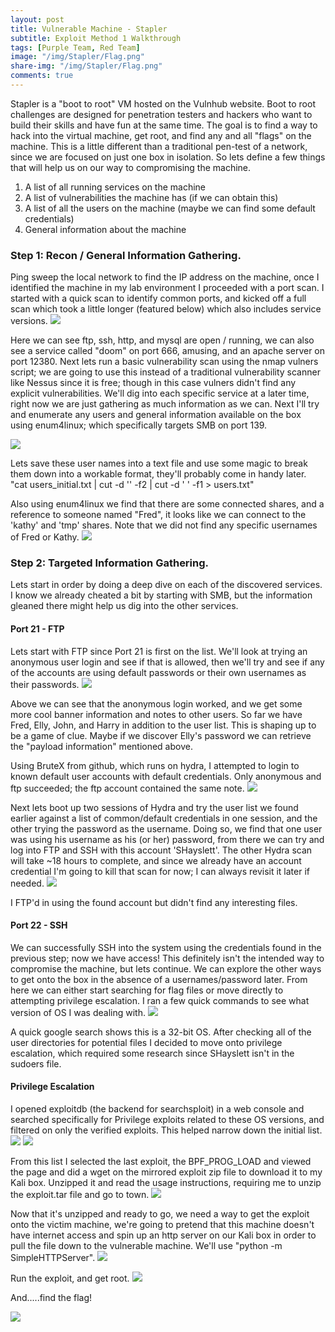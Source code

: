 ```yaml
---
layout: post
title: Vulnerable Machine - Stapler
subtitle: Exploit Method 1 Walkthrough
tags: [Purple Team, Red Team]
image: "/img/Stapler/Flag.png"
share-img: "/img/Stapler/Flag.png"
comments: true
---
```


Stapler is a "boot to root" VM hosted on the Vulnhub website. Boot to root challenges are designed for penetration testers and hackers who want to build their skills and have fun at the same time. The goal is to find a way to hack into the virtual machine, get root, and find any and all "flags" on the machine. This is a little different than a traditional pen-test of a network, since we are focused on just one box in isolation. So lets define a few things that will help us on our way to compromising the machine.

1. A list of all running services on the machine
2. A list of vulnerabilities the machine has (if we can obtain this)
3. A list of all the users on the machine (maybe we can find some default credentials)
4. General information about the machine
	

### Step 1: Recon / General Information Gathering.

Ping sweep the local network to find the IP address on the machine, once I identified the machine in my lab environment I proceeded with a port scan. I started with a quick scan to identify common ports, and kicked off a full scan which took a little longer (featured below) which also includes service versions.
<img src="/img/Stapler/Port_Scan.png">

Here we can see ftp, ssh, http, and mysql are open / running, we can also see a service called "doom" on port 666, amusing, and an apache server on port 12380. Next lets run a basic vulnerability scan using the nmap vulners script; we are going to use this instead of a traditional vulnerability scanner like Nessus since it is free; though in this case vulners didn't find any explicit vulnerabilities. We'll dig into each specific service at a later time, right now we are just gathering as much information as we can. Next I'll try and enumerate any users and general information available on the box using enum4linux; which specifically targets SMB on port 139.

<img src="/img/Stapler/Users.png">

Lets save these user names into a text file and use some magic to break them down into a workable format, they'll probably come in handy later. 
"cat users_initial.txt | cut -d '\' -f2 | cut -d ' ' -f1 > users.txt"
 
Also using enum4linux we find that there are some connected shares, and a reference to someone named "Fred", it looks like we can connect to the 'kathy' and 'tmp' shares. Note that we did not find any specific usernames of Fred or Kathy.
<img src="/img/Stapler/Share_Enum.png">

### Step 2: Targeted Information Gathering.

Lets start in order by doing a deep dive on each of the discovered services. I know we already cheated a bit by starting with SMB, but the information gleaned there might help us dig into the other services.

#### Port 21 - FTP

Lets start with FTP since Port 21 is first on the list. We'll look at trying an anonymous user login and see if that is allowed, then we'll try and see if any of the accounts are using default passwords or their own usernames as their passwords. 
<img src="/img/Stapler/FTP.png">

Above we can see that the anonymous login worked, and we get some more cool banner information and notes to other users. So far we have Fred, Elly, John, and Harry in addition to the user list. This is shaping up to be a game of clue. Maybe if we discover Elly's password we can retrieve the "payload information" mentioned above. 

Using BruteX from github, which runs on hydra, I attempted to login to known default user accounts with default credentials. Only anonymous and ftp succeeded; the ftp account contained the same note.
<img src="/img/Stapler/Brutex_FTP.png">

Next lets boot up two sessions of Hydra and try the user list we found earlier against a list of common/default credentials in one session, and the other trying the password as the username. Doing so, we find that one user was using his username as his (or her) password, from there we can try and log into FTP and SSH with this account 'SHayslett'. The other Hydra scan will take ~18 hours to complete, and since we already have an account credential I'm going to kill that scan for now; I can always revisit it later if needed.
<img src="/img/Stapler/Hydra.png">

I FTP'd in using the found account but didn't find any interesting files.

#### Port 22 - SSH

We can successfully SSH into the system using the credentials found in the previous step; now we have access! This definitely isn't the intended way to compromise the machine, but lets continue. We can explore the other ways to get onto the box in the absence of a usernames/password later. From here we can either start searching for flag files or move directly to attempting privilege escalation. I ran a few quick commands to see what version of OS I was dealing with.
<img src="/img/Stapler/OS_Info.png">

A quick google search shows this is a 32-bit OS. After checking all of the user directories for potential files I decided to move onto privilege escalation, which required some research since SHayslett isn't in the sudoers file.

#### Privilege Escalation

I opened exploitdb (the backend for searchsploit) in a web console and searched specifically for Privilege exploits related to these OS versions, and filtered on only the verified exploits. This helped narrow down the initial list.
<img src="/img/Stapler/Priv1.png">
<img src="/img/Stapler/Priv2.png">

From this list I selected the last exploit, the BPF_PROG_LOAD and viewed the page and did a wget on the mirrored exploit zip file to download it to my Kali box. Unzipped it and read the usage instructions, requiring me to unzip the exploit.tar file and go to town.
<img src="/img/Stapler/BPF_Exploit.png">

Now that it's unzipped and ready to go, we need a way to get the exploit onto the victim machine, we're going to pretend that this machine doesn't have internet access and spin up an http server on our Kali box in order to pull the file down to the vulnerable machine. We'll use 
"python -m SimpleHTTPServer".
<img src="/img/Stapler/File_Transfer.png">

Run the exploit, and get root.
<img src="/img/Stapler/Root.png">

And.....find the flag!

<img src="/img/Stapler/Flag.png">

